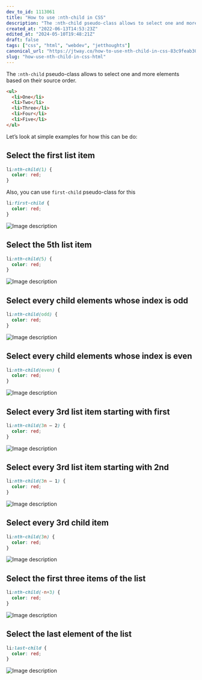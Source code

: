 ```yaml
---
dev_to_id: 1113061
title: "How to use :nth-child in CSS"
description: "The :nth-child pseudo-class allows to select one and more elements based on their source..."
created_at: "2022-06-13T14:53:23Z"
edited_at: "2024-05-10T19:48:21Z"
draft: false
tags: ["css", "html", "webdev", "jetthoughts"]
canonical_url: "https://jtway.co/how-to-use-nth-child-in-css-83c9feab3092"
slug: "how-use-nth-child-in-css-html"
---
```

The `:nth-child` pseudo-class allows to select one and more elements based on their source order.
```html
<ul>
  <li>One</li>
  <li>Two</li>
  <li>Three</li>
  <li>Four</li>
  <li>Five</li>
</ul>
```
Let’s look at simple examples for how this can be do:

## Select the first list item
```css
li:nth-child(1) {
  color: red;
}
```
Also, you can use `first-child` pseudo-class for this
```css
li:first-child {
  color: red;
}
```
![Image description](https://dev-to-uploads.s3.amazonaws.com/uploads/articles/e9rve6b255r7off0ugz2.png)

## Select the 5th list item
```css
li:nth-child(5) {
  color: red;
}
```
![Image description](https://dev-to-uploads.s3.amazonaws.com/uploads/articles/3pcymakl62wpodupa6ha.png)


## Select every child elements whose index is odd
```css
li:nth-child(odd) {
  color: red;
}
```
![Image description](https://dev-to-uploads.s3.amazonaws.com/uploads/articles/07myqk5nxrv4ift045gg.png)

## Select every child elements whose index is even
```css
li:nth-child(even) {
  color: red;
}
```
![Image description](https://dev-to-uploads.s3.amazonaws.com/uploads/articles/er45co5nrbwfsi71oosn.png)

## Select every 3rd list item starting with first
```css
li:nth-child(3n — 2) {
  color: red;
}
```
![Image description](https://dev-to-uploads.s3.amazonaws.com/uploads/articles/g39qoeqmkxuh86uxnvtm.png)

## Select every 3rd list item starting with 2nd
```css
li:nth-child(3n — 1) {
  color: red;
}
```
![Image description](https://dev-to-uploads.s3.amazonaws.com/uploads/articles/4pax0i1343r08awa8ipe.png)
  
## Select every 3rd child item
```css
li:nth-child(3n) {
  color: red;
}
```
![Image description](https://dev-to-uploads.s3.amazonaws.com/uploads/articles/rxfyxxwzs4pbfs8vdire.png)

## Select the first three items of the list
```css
li:nth-child(-n+3) {
  color: red;
}
```
![Image description](https://dev-to-uploads.s3.amazonaws.com/uploads/articles/r4d8g0treln69h6l7xwe.png)
      
## Select the last element of the list
```css
li:last-child {
  color: red;
}
```
![Image description](https://dev-to-uploads.s3.amazonaws.com/uploads/articles/d450kwaasyex3j2z1grz.png)
 